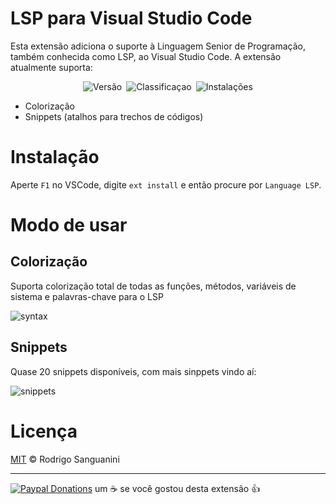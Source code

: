 # LSP para Visual Studio Code

Esta extensão adiciona o suporte à Linguagem Senior de Programação, também conhecida como LSP, ao Visual Studio Code. A extensão atualmente suporta:
<p align="center" style="display:flex;gap:7px;justify-content:center;align-items:center;">
  <img alt="Versão" src="https://img.shields.io/visual-studio-marketplace/v/killer.lsp">
  <img alt="Classificaçao" src="https://img.shields.io/visual-studio-marketplace/r/killer.lsp">
  <img alt="Instalações" src="https://img.shields.io/visual-studio-marketplace/i/killer.lsp">
</p>

* Colorização
* Snippets (atalhos para trechos de códigos)

# Instalação

Aperte `F1` no VSCode, digite `ext install` e então procure por `Language LSP`.

# Modo de usar

## Colorização

Suporta colorização total de todas as funções, métodos, variáveis de sistema e palavras-chave para o LSP

![syntax](https://github.com/rodrigokiller/vscode-language-lsp/raw/master/images/vscode-lsp-syntax_.png)

## Snippets

Quase 20 snippets disponíveis, com mais sinppets vindo aí:

![snippets](https://github.com/rodrigokiller/vscode-language-lsp/raw/master/images/vscode-lsp-snippets_.png)

# Licença

[MIT](https://github.com/rodrigokiller/vscode-language-lsp/blob/master/LICENSE.md) &copy; Rodrigo Sanguanini

---

[![Paypal Donations](https://www.paypalobjects.com/pt_BR/BR/i/btn/btn_donateCC_LG.gif)](https://www.paypal.com/cgi-bin/webscr?cmd=_s-xclick&hosted_button_id=CYVJWACMHLZZ4) um :coffee: se você gostou desta extensão :thumbsup:
